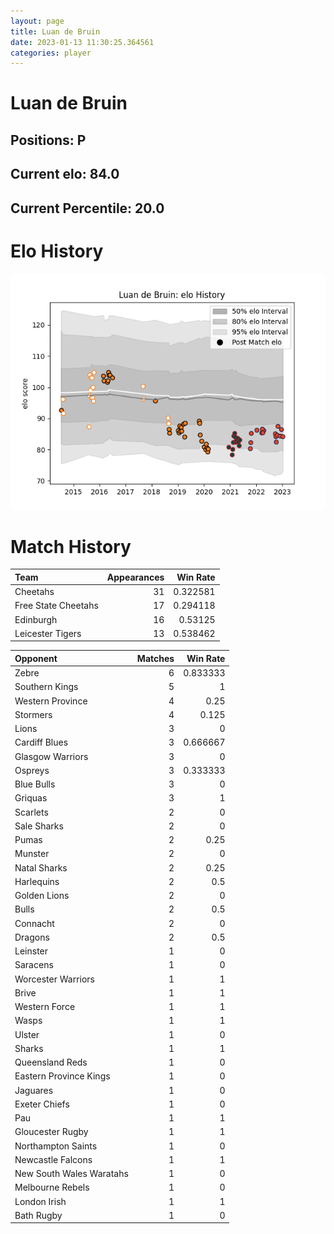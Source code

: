 ```yaml
---  
layout: page  
title: Luan de Bruin  
date: 2023-01-13 11:30:25.364561  
categories: player  
---
```

# Luan de Bruin

## Positions: P

## Current elo: 84.0

## Current Percentile: 20.0

# Elo History


![elo history](history_LuandeBruin.png)
# Match History


| Team                |   Appearances |   Win Rate |
|:--------------------|--------------:|-----------:|
| Cheetahs            |            31 |   0.322581 |
| Free State Cheetahs |            17 |   0.294118 |
| Edinburgh           |            16 |   0.53125  |
| Leicester Tigers    |            13 |   0.538462 |

| Opponent                 |   Matches |   Win Rate |
|:-------------------------|----------:|-----------:|
| Zebre                    |         6 |   0.833333 |
| Southern Kings           |         5 |   1        |
| Western Province         |         4 |   0.25     |
| Stormers                 |         4 |   0.125    |
| Lions                    |         3 |   0        |
| Cardiff Blues            |         3 |   0.666667 |
| Glasgow Warriors         |         3 |   0        |
| Ospreys                  |         3 |   0.333333 |
| Blue Bulls               |         3 |   0        |
| Griquas                  |         3 |   1        |
| Scarlets                 |         2 |   0        |
| Sale Sharks              |         2 |   0        |
| Pumas                    |         2 |   0.25     |
| Munster                  |         2 |   0        |
| Natal Sharks             |         2 |   0.25     |
| Harlequins               |         2 |   0.5      |
| Golden Lions             |         2 |   0        |
| Bulls                    |         2 |   0.5      |
| Connacht                 |         2 |   0        |
| Dragons                  |         2 |   0.5      |
| Leinster                 |         1 |   0        |
| Saracens                 |         1 |   0        |
| Worcester Warriors       |         1 |   1        |
| Brive                    |         1 |   1        |
| Western Force            |         1 |   1        |
| Wasps                    |         1 |   1        |
| Ulster                   |         1 |   0        |
| Sharks                   |         1 |   1        |
| Queensland Reds          |         1 |   0        |
| Eastern Province Kings   |         1 |   0        |
| Jaguares                 |         1 |   0        |
| Exeter Chiefs            |         1 |   0        |
| Pau                      |         1 |   1        |
| Gloucester Rugby         |         1 |   1        |
| Northampton Saints       |         1 |   0        |
| Newcastle Falcons        |         1 |   1        |
| New South Wales Waratahs |         1 |   0        |
| Melbourne Rebels         |         1 |   0        |
| London Irish             |         1 |   1        |
| Bath Rugby               |         1 |   0        |